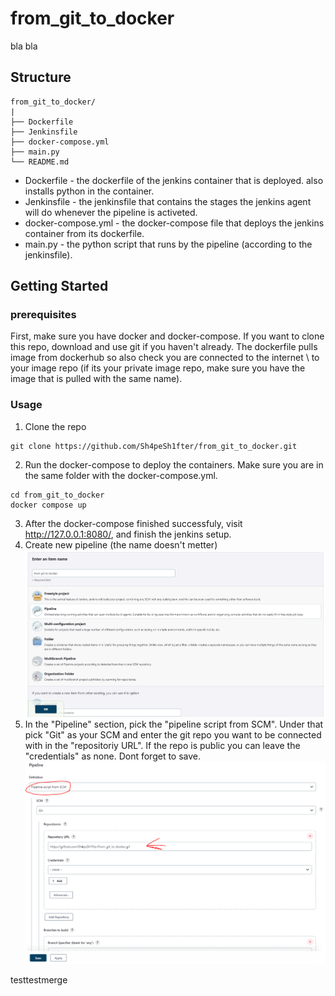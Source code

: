 # from_git_to_docker
bla bla

## Structure
```
from_git_to_docker/
|
├── Dockerfile
├── Jenkinsfile
├── docker-compose.yml
├── main.py
└── README.md
```

- Dockerfile - the dockerfile of the jenkins container that is deployed. also installs python in the container.
- Jenkinsfile - the jenkinsfile that contains the stages the jenkins agent will do whenever the pipeline is activeted.
- docker-compose.yml - the docker-compose file that deploys the jenkins container from its dockerfile.
- main.py - the python script that runs by the pipeline (according to the jenkinsfile).

## Getting Started
### prerequisites
First, make sure you have docker and docker-compose.
If you want to clone this repo, download and use git if you haven't already.
The dockerfile pulls image from dockerhub so also check you are connected to the internet \ to your image repo (if its your private image repo, make sure you have the image that is pulled with the same name).

### Usage
1. Clone the repo
```
git clone https://github.com/Sh4peSh1fter/from_git_to_docker.git
```
2. Run the docker-compose to deploy the containers. Make sure you are in the same folder with the docker-compose.yml.
```
cd from_git_to_docker
docker compose up
```
3. After the docker-compose finished successfuly, visit http://127.0.0.1:8080/, and finish the jenkins setup.
4. Create new pipeline (the name doesn't metter)
![step 4 - create new pipeline](images/create_new_pipeline.PNG)
5. In the "Pipeline" section, pick the "pipeline script from SCM". Under that pick "Git" as your SCM and enter the git repo you want to be connected with in the "repositoriy URL".
If the repo is public you can leave the "credentials" as none. Dont forget to save.
![step 5 - configure SCM](images/configure_SCM.PNG)

testtestmerge